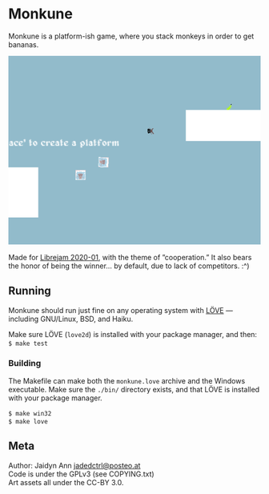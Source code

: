 # Monkune
Monkune is a platform-ish game, where you stack monkeys in order to get bananas.

![Screenshot of the game.](art/screenshot.png)

Made for [Librejam 2020-01](https://bytecrab.org/librejam/202101.html), with the
theme of ”cooperation.” It also bears the honor of being the winner… by default,
due to lack of competitors. :^)


## Running
Monkune should run just fine on any operating system with
[LÖVE](https://love2d.org) — including GNU/Linux, BSD, and Haiku.

Make sure LÖVE (`love2d`) is installed with your package manager, and then:  
`$ make test`


### Building
The Makefile can make both the `monkune.love` archive and the Windows executable.
Make sure the `./bin/` directory exists, and that LÖVE is installed with your
package manager.

```
$ make win32
$ make love
```


## Meta
Author: Jaidyn Ann <jadedctrl@posteo.at>  
Code is under the GPLv3 (see COPYING.txt)  
Art assets all under the CC-BY 3.0.
